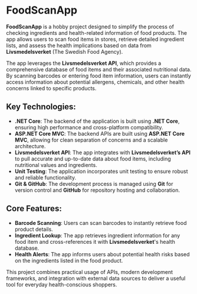 # FoodScanApp

**FoodScanApp** is a hobby project designed to simplify the process of checking ingredients and health-related information of food products. The app allows users to scan food items in stores, retrieve detailed ingredient lists, and assess the health implications based on data from **Livsmedelsverket** (The Swedish Food Agency).

The app leverages the **Livsmedelsverket API**, which provides a comprehensive database of food items and their associated nutritional data. By scanning barcodes or entering food item information, users can instantly access information about potential allergens, chemicals, and other health concerns linked to specific products.

## Key Technologies:
- **.NET Core**: The backend of the application is built using **.NET Core**, ensuring high performance and cross-platform compatibility.
- **ASP.NET Core MVC**: The backend APIs are built using **ASP.NET Core MVC**, allowing for clean separation of concerns and a scalable architecture.
- **Livsmedelsverket API**: The app integrates with **Livsmedelsverket’s API** to pull accurate and up-to-date data about food items, including nutritional values and ingredients.
- **Unit Testing**: The application incorporates unit testing to ensure robust and reliable functionality.
- **Git & GitHub**: The development process is managed using **Git** for version control and **GitHub** for repository hosting and collaboration.

## Core Features:
- **Barcode Scanning**: Users can scan barcodes to instantly retrieve food product details.
- **Ingredient Lookup**: The app retrieves ingredient information for any food item and cross-references it with **Livsmedelsverket**'s health database.
- **Health Alerts**: The app informs users about potential health risks based on the ingredients listed in the food product.

This project combines practical usage of APIs, modern development frameworks, and integration with external data sources to deliver a useful tool for everyday health-conscious shoppers.
